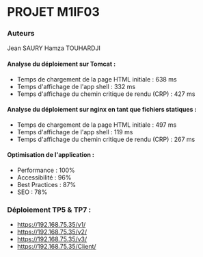 # PROJET M1IF03

### Auteurs
Jean SAURY
Hamza TOUHARDJI

#### Analyse du déploiement sur Tomcat :

- Temps de chargement de la page HTML initiale : 638 ms
- Temps d'affichage de l'app shell : 332 ms
- Temps d'affichage du chemin critique de rendu (CRP) : 427 ms

#### Analyse du déploiement sur nginx en tant que fichiers statiques :

- Temps de chargement de la page HTML initiale : 497 ms
- Temps d'affichage de l'app shell :  119 ms
- Temps d'affichage du chemin critique de rendu (CRP) : 267 ms

#### Optimisation de l'application :
- Performance : 100%
- Accessibilité : 96%
- Best Practices : 87%
- SEO : 78%

### Déploiement TP5 & TP7 : 
- https://192.168.75.35/v1/
- https://192.168.75.35/v2/
- https://192.168.75.35/v3/
- https://192.168.75.35/Client/
